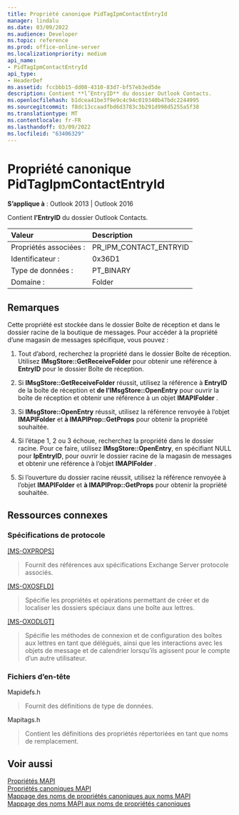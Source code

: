 ```yaml
---
title: Propriété canonique PidTagIpmContactEntryId
manager: lindalu
ms.date: 03/09/2022
ms.audience: Developer
ms.topic: reference
ms.prod: office-online-server
ms.localizationpriority: medium
api_name:
- PidTagIpmContactEntryId
api_type:
- HeaderDef
ms.assetid: fccbbb15-dd08-4310-83d7-bf57eb3ed5de
description: Contient **l’EntryID** du dossier Outlook Contacts.
ms.openlocfilehash: b1dcea41be3f9e9c4c94c019340b47bdc2244995
ms.sourcegitcommit: f8dc13ccaadfbd6d3783c3b291d998d5255a5f38
ms.translationtype: MT
ms.contentlocale: fr-FR
ms.lasthandoff: 03/09/2022
ms.locfileid: "63406329"
---
```

# <a name="pidtagipmcontactentryid-canonical-property"></a>Propriété canonique PidTagIpmContactEntryId

**S’applique à** : Outlook 2013 | Outlook 2016
  
Contient **l’EntryID** du dossier Outlook Contacts.
  
|**Valeur**|**Description**|
|:-----|:-----|
|Propriétés associées :  <br/> |PR_IPM_CONTACT_ENTRYID  <br/> |
|Identificateur :  <br/> |0x36D1  <br/> |
|Type de données :  <br/> |PT_BINARY  <br/> |
|Domaine :  <br/> |Folder  <br/> |

## <a name="remarks"></a>Remarques

Cette propriété est stockée dans le dossier Boîte de réception et dans le dossier racine de la boutique de messages. Pour accéder à la propriété d’une magasin de messages spécifique, vous pouvez :
  
1. Tout d’abord, recherchez la propriété dans le dossier Boîte de réception. Utilisez **IMsgStore::GetReceiveFolder** pour obtenir une référence à **EntryID** pour le dossier Boîte de réception.

2. Si **IMsgStore::GetReceiveFolder** réussit, utilisez la référence à **EntryID** de la boîte de réception et **de l’IMsgStore::OpenEntry** pour ouvrir la boîte de réception et obtenir une référence à un objet **IMAPIFolder** .

3. Si **IMsgStore::OpenEntry** réussit, utilisez la référence renvoyée à l’objet **IMAPIFolder** et **à IMAPIProp::GetProps** pour obtenir la propriété souhaitée.

4. Si l’étape 1, 2 ou 3 échoue, recherchez la propriété dans le dossier racine. Pour ce faire, utilisez **IMsgStore::OpenEntry**, en spécifiant NULL pour **lpEntryID**, pour ouvrir le dossier racine de la magasin de messages et obtenir une référence à l’objet **IMAPIFolder** .

5. Si l’ouverture du dossier racine réussit, utilisez la référence renvoyée à l’objet **IMAPIFolder** et **à IMAPIProp::GetProps** pour obtenir la propriété souhaitée.

## <a name="related-resources"></a>Ressources connexes

### <a name="protocol-specifications"></a>Spécifications de protocole

[[MS-OXPROPS]](https://msdn.microsoft.com/library/f6ab1613-aefe-447d-a49c-18217230b148%28Office.15%29.aspx)
  
> Fournit des références aux spécifications Exchange Server protocole associés.

[[MS-OXOSFLD]](https://msdn.microsoft.com/library/a60e9c16-2ba8-424b-b60c-385a8a2837cb%28Office.15%29.aspx)
  
> Spécifie les propriétés et opérations permettant de créer et de localiser les dossiers spéciaux dans une boîte aux lettres.

[[MS-OXODLGT]](https://msdn.microsoft.com/library/01a89b11-9c43-4c40-b147-8f6a1ef5a44f%28Office.15%29.aspx)
  
> Spécifie les méthodes de connexion et de configuration des boîtes aux lettres en tant que délégués, ainsi que les interactions avec les objets de message et de calendrier lorsqu’ils agissent pour le compte d’un autre utilisateur.

### <a name="header-files"></a>Fichiers d’en-tête

Mapidefs.h
  
> Fournit des définitions de type de données.

Mapitags.h
  
> Contient les définitions des propriétés répertoriées en tant que noms de remplacement.

## <a name="see-also"></a>Voir aussi

[Propriétés MAPI](mapi-properties.md)  
[Propriétés canoniques MAPI](mapi-canonical-properties.md)  
[Mappage des noms de propriétés canoniques aux noms MAPI](mapping-canonical-property-names-to-mapi-names.md)  
[Mappage des noms MAPI aux noms de propriétés canoniques](mapping-mapi-names-to-canonical-property-names.md)
